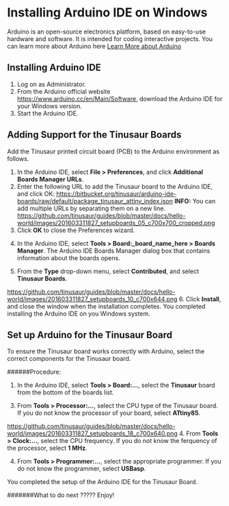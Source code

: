 # Installing Arduino IDE on Windows 

Arduino is an open-source electronics platform, based on easy-to-use hardware and software. It is intended for coding interactive projects. You can learn more about Arduino here [Learn More about Arduino](https://www.arduino.cc/en/Guide/Introduction)

## Installing Arduino IDE

1. Log on as Administrator. 
2. From the Arduino official website https://www.arduino.cc/en/Main/Software, download the Arduino IDE for your Windows version.
3. Start the Arduino IDE.
<!-- screenshot of Arduino IDE-->


## Adding Support for the Tinusaur Boards
Add the Tinusaur printed circuit board (PCB) to the Arduino environment as follows. 

1. In the Arduino IDE, select **File > Preferences**, and click **Additional Boards Manager URLs**.
2. Enter the following URL to add the Tinusaur board to the Arduino IDE, and click OK:
https://bitbucket.org/tinusaur/arduino-ide-boards/raw/default/package_tinusaur_attiny_index.json
**INFO:** You can add multiple URLs by separating them on a new line.
https://github.com/tinusaur/guides/blob/master/docs/hello-world/images/201603311827_setupboards_05_c700x700_cropped.png
3. Click **OK** to close the Preferences wizard.
<!-- pic Arduino IDE adding board URL -->
4. In the Arduino IDE, select **Tools > Board:_board_name_here > Boards Manager**.
The Arduino IDE Boards Manager dialog box that contains information about the boards opens.
<!-- pic Arduino IDE Boards Manager -->
5. From the **Type** drop-down menu, select **Contributed**, and select **Tinusaur Boards**.
<!--Arduino IDE Contributed Boards-->
https://github.com/tinusaur/guides/blob/master/docs/hello-world/images/201603311827_setupboards_10_c700x644.png
6. Click **Install**, and close the window when the installation completes. 
You completed installing the Arduino IDE on you Windows system.

## Set up Arduino for the Tinusaur Board
To ensure the Tinusaur board works correctly with Arduino, select the correct components for the Tinusaur board.

######Procedure:
1. In the Arduino IDE, select **Tools > Board:...**, select the **Tinusaur** board from the bottom of the boards list.
<!--Arduino IDE Tinusaur Board-->
3. From **Tools > Processor:...**, select the CPU type of the Tinusaur board.
If you do not know the processor of your board, select **ATtiny85**.
<!--Arduino IDE Tinusaur Board CPU-->
https://github.com/tinusaur/guides/blob/master/docs/hello-world/images/201603311827_setupboards_18_c700x640.png
4. From **Tools > Clock:...**, select the CPU frequency.
If you do not know the ferquency of the processor, select **1 MHz**.
<!--Arduino IDE Tinusaur Board Frequency-->
4. From **Tools > Programmer:...**, select the appropriate programmer.
If you do not know the programmer, select **USBasp**.
<!--Arduino IDE Tinusaur Board USBasp-->
You completed the setup of the Arduino IDE for the Tinusaur Board.

#######What to do next
?????
Enjoy!

